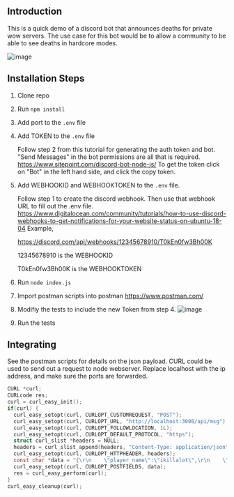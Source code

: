 ## Introduction

This is a quick demo of a discord bot that announces deaths for private wow servers. The use case for this bot would be to allow a community to be able to see deaths in hardcore modes.
    
![image](https://user-images.githubusercontent.com/26101774/119304046-88314000-bc1b-11eb-99d7-c3c5916f8653.png)

## Installation Steps

1. Clone repo
2. Run `npm install`
3. Add port to the  `.env` file
4. Add TOKEN to the `.env` file 
    
    Follow step 2 from this tutorial for generating the auth token and bot. 
    "Send Messages" in the bot permissions are all that is required.
    https://www.sitepoint.com/discord-bot-node-js/
    To get the token click on "Bot" in the left hand side, and click the copy token.
5. Add WEBHOOKID and WEBHOOKTOKEN to the `.env` file. 
    
    Follow step 1 to create the discord webhook. Then use that webhook URL to fill out the .env file. 
    https://www.digitalocean.com/community/tutorials/how-to-use-discord-webhooks-to-get-notifications-for-your-website-status-on-ubuntu-18-04 
    Example, 

    https://discord.com/api/webhooks/12345678910/T0kEn0fw3Bh00K 

    12345678910 is the WEBHOOKID 

    T0kEn0fw3Bh00K is the WEBHOOKTOKEN 
  
6. Run `node index.js`
7. Import postman scripts into postman https://www.postman.com/
8. Modifiy the tests to include the new Token from step 4.
    ![image](https://user-images.githubusercontent.com/26101774/119303713-11944280-bc1b-11eb-9d19-cf797731dee5.png)
9. Run the tests

## Integrating

See the postman scripts for details on the json payload. CURL could be used to send out a request to node webserver.
Replace localhost with the ip address, and make sure the ports are forwarded.
```c
CURL *curl;
CURLcode res;
curl = curl_easy_init();
if(curl) {
  curl_easy_setopt(curl, CURLOPT_CUSTOMREQUEST, "POST");
  curl_easy_setopt(curl, CURLOPT_URL, "http://localhost:3000/api/msg");
  curl_easy_setopt(curl, CURLOPT_FOLLOWLOCATION, 1L);
  curl_easy_setopt(curl, CURLOPT_DEFAULT_PROTOCOL, "https");
  struct curl_slist *headers = NULL;
  headers = curl_slist_append(headers, "Content-Type: application/json");
  curl_easy_setopt(curl, CURLOPT_HTTPHEADER, headers);
  const char *data = "{\r\n    \"player_name\":\"ikillalot\",\r\n    \"map_id\":\"215\",\r\n    \"local_pos_x\":\"63.2\",\r\n    \"local_pos_y\":\"82.3\",\r\n    \"token\":\"SECRESSECSEFCSERSERSERSER\"\r\n}";
  curl_easy_setopt(curl, CURLOPT_POSTFIELDS, data);
  res = curl_easy_perform(curl);
}
curl_easy_cleanup(curl);
```
